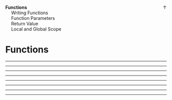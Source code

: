 <link rel="stylesheet" href="{{baseUrl}}/css/programming.css">

<div class="website-content">
<div id="toc">

<span style="float:right">[<span class="glyphicon glyphicon-home" aria-hidden="true"></span> ↑](../index.html)</span>
* [**Functions**](#functions)
  * [Writing Functions](#writing-functions)
  * [Function Parameters](#function-parameters)
  * [Return Value](#return-value)
  * [Local and Global Scope](#local-and-global-scope)
  
</div>
<div id="main">

# Functions

<include src="../functions-def/text.md" /><hr><hr>
<include src="../functions-parameters/text.md" /><hr><hr>
<include src="../functions-return/text.md" /><hr><hr>
<include src="../functions-scope/text.md" /><hr><hr>

</div>
</div>